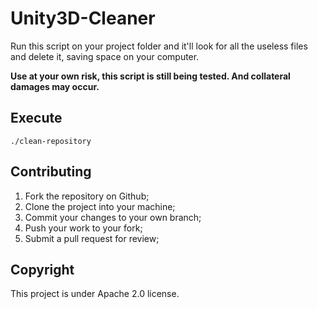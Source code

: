 # Unity3D-Cleaner

Run this script on your project folder and it'll look for all the useless files and delete it, saving space on your computer.

**Use at your own risk, this script is still being tested. And collateral damages may occur.**

## Execute

`./clean-repository`

## Contributing

1. Fork the repository on Github;
2. Clone the project into your machine;
3. Commit your changes to your own branch;
4. Push your work to your fork;
5. Submit a pull request for review;

## Copyright

This project is under Apache 2.0 license.